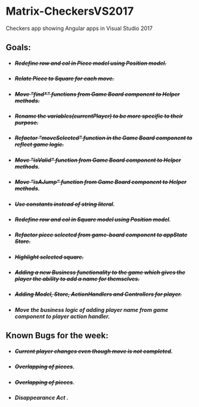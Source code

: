 # Matrix-CheckersVS2017
Checkers app showing Angular apps in Visual Studio 2017
 ## Goals:

 * ##### ~~Redefine row and col in Piece model using Position model.~~

 * ##### ~~Relate Piece to Square for each move.~~

* #####  ~~Move "find*" functions from Game Board component to Helper methods.~~

* #####  ~~Rename the variables(currentPlayer) to be more specific to their purpose.~~

* #####  ~~Refactor  "moveSelected" function in the Game Board component to reflect game logic.~~

* #####  ~~Move "isValid" function from Game Board component to Helper methods~~.

* #####  ~~Move "isAJump" function from Game Board component to Helper methods~~.

* #####  ~~Use constants instead of string literal~~.

* #####  ~~Redefine row and col in Square model using Position model~~.

 * #####  ~~Refactor piece selected from game-board component to appState Store.~~

 * #####  ~~Highlight selected square.~~

 * #####  ~~Adding a new Business functionality to the game which gives the player the ability to add a name for themselves.~~

 * #####  ~~Adding Model, Store, ActionHandlers and Controllers for player.~~

 * #####  Move the business logic of adding player name from game component to player action handler.

 ## Known Bugs for the week:

 * ##### ~~Current player changes even though move is not completed~~.

 * ##### ~~Overlapping of pieces~~.

 * ##### ~~Overlapping of pieces~~.

 * ##### Disappearance Act .




	 
 
 

